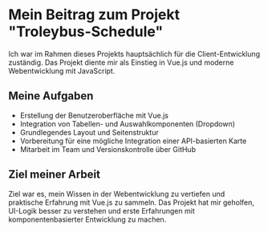 # Mein Beitrag zum Projekt "Troleybus-Schedule"

Ich war im Rahmen dieses Projekts hauptsächlich für die Client-Entwicklung zuständig. Das Projekt diente mir als Einstieg in Vue.js und moderne Webentwicklung mit JavaScript.

## Meine Aufgaben

- Erstellung der Benutzeroberfläche mit Vue.js
- Integration von Tabellen- und Auswahlkomponenten (Dropdown)
- Grundlegendes Layout und Seitenstruktur
- Vorbereitung für eine mögliche Integration einer API-basierten Karte
- Mitarbeit im Team und Versionskontrolle über GitHub

## Ziel meiner Arbeit

Ziel war es, mein Wissen in der Webentwicklung zu vertiefen und praktische Erfahrung mit Vue.js zu sammeln. Das Projekt hat mir geholfen, UI-Logik besser zu verstehen und erste Erfahrungen mit komponentenbasierter Entwicklung zu machen.
